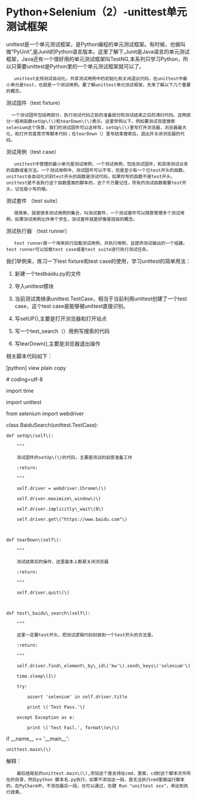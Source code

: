 # Python+Selenium（2）-unittest单元测试框架



unittest是一个单元测试框架，是Python编程的单元测试框架。有时候，也做叫做“PyUnit”,是Junit的Python语言版本。这里了解下,Junit是Java语言的单元测试框架，Java还有一个很好用的单元测试框架叫TestNG,本系列只学习Python，所以只需要unittest是Python里的一个单元测试框架就可以了。

       unittest支持测试自动化，共享测试用例中的初始化和关闭退出代码，在unittest中最小单元是test，也就是一个测试用例。要了解unittest单元测试框架，先来了解以下几个重要的概念。

测试固件（test fixture）

      一个测试固件包括两部分，执行测试代码之前的准备部分和测试结束之后的清扫代码。这两部分一般用函数setUp\(\)和tearDown\(\)表示。这里举例以下，例如要测试百度搜索selenium这个场景，我们的测试固件可以这样写，setUp\(\)里写打开浏览器，浏览器最大化，和打开百度首页等脚本代码；在tearDown（）里写结束搜索后，退出并关闭浏览器的代码。

测试用例（test case）

       unittest中管理的最小单元是测试用例，一个测试用例，包括测试固件，和具体测试业务的函数或者方法。一个测试用例中，测试固件可以不写，但是至少有一个已test开头的函数。unittest会自动化识别test开头的函数是测试代码，如果你写的函数不是test开头，unittest是不会执行这个函数里面的脚本的，这个千万要记住，所有的测试函数都要test开头，记住是小写的哦。

测试套件 （test suite）

       很简单，就是很多测试用例的集合，叫测试套件，一个测试套件可以随意管理多个测试用例。如果测试用例比作单个学生，测试套件就是好像是班级的概念。

测试执行器 （test runner）

       test runner是一个用来执行加载测试用例，并执行用例，且提供测试输出的一个组建。test runner可以加载test case或者test suite进行执行测试任务。



我们举例来，练习一下test fixture和test case的使用，学习unittest的简单用法：

1. 新建一个testbaidu.py的文件

2. 导入unittest模块

3. 当前测试类继承unittest.TestCase，相当于当前利用unittest创建了一个test case，这个test case是能够被unittest直接识别。

4. 写setUP\(\),主要是打开浏览器和打开站点

5. 写一个test\_search（）用例写搜索的代码

6. 写tearDown\(\),主要是浏览器退出操作

相关脚本代码如下：



\[python\] view plain copy

\# coding=utf-8  

import time  

import unittest  

from selenium import webdriver  

  

  

class BaiduSearch\(unittest.TestCase\):  

  

    def setUp\(self\):  

        """ 

        测试固件的setUp\(\)的代码，主要是测试的前提准备工作 

        :return: 

        """  

        self.driver = webdriver.Chrome\(\)  

        self.driver.maximize\_window\(\)  

        self.driver.implicitly\_wait\(8\)  

        self.driver.get\("https://www.baidu.com"\)  

  

    def tearDown\(self\):  

        """ 

        测试结束后的操作，这里基本上都是关闭浏览器 

        :return: 

        """  

        self.driver.quit\(\)  

  

    def test\_baidu\_search\(self\):  

        """ 

        这里一定要test开头，把测试逻辑代码封装到一个test开头的方法里。 

        :return: 

        """  

        self.driver.find\_element\_by\_id\('kw'\).send\_keys\('selenium'\)  

        time.sleep\(1\)  

        try:  

            assert 'selenium' in self.driver.title  

            print \('Test Pass.'\)  

        except Exception as e:  

            print \('Test Fail.', format\(e\)\)  

  

if \_\_name\_\_ == '\_\_main\_\_':  

    unittest.main\(\)  

解释：

        最后结尾处的unittest.main\(\),添加这个是支持在cmd，里面，cd到这个脚本文件所在的目录，然后python 脚本名.py执行，如果不添加这一段，是无法执行cmd里面运行脚本的，在PyCharm中，不添加最后一段，也可以通过，右键 Run "unittest xxx"，来达到执行效果。



